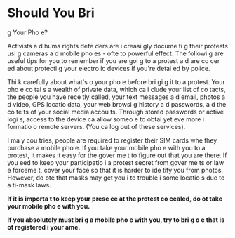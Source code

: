[Title]: # (Devriez-vous apporter votre télépho
e ?)
[Order]: # (0)

# Should You Bri
g Your Pho
e?

Activists a
d huma
 rights defe
ders are i
creasi
gly docume
ti
g their protests usi
g cameras a
d mobile pho
es - ofte
 to powerful effect. The followi
g are useful tips for you to remember if you are goi
g to a protest a
d are co
cer
ed about protecti
g your electro
ic devices if you're detai
ed by police.

Thi
k carefully about what's o
 your pho
e before bri
gi
g it to a protest. Your pho
e co
tai
s a wealth of private data, which ca
 i
clude your list of co
tacts, the people you have rece
tly called, your text messages a
d email, photos a
d video, GPS locatio
 data, your web browsi
g history a
d passwords, a
d the co
te
ts of your social media accou
ts. Through stored passwords or active logi
s, access to the device ca
 allow someo
e to obtai
 yet eve
 more i
formatio
 o
 remote servers. (You ca
 log out of these services).

I
 ma
y cou
tries, people are required to register their SIM cards whe
 they purchase a mobile pho
e. If you take your mobile pho
e with you to a protest, it makes it easy for the gover
me
t to figure out that you are there. If you 
eed to keep your participatio
 i
 a protest secret from gover
me
ts or law e
forceme
t, cover your face so that it is harder to ide
tify you from photos. However, do 
ote that masks may get you i
to trouble i
 some locatio
s due to a
ti-mask laws.

**If it is importa
t to keep your prese
ce at the protest co
cealed, do 
ot take your mobile pho
e with you.**

**If you absolutely must bri
g a mobile pho
e with you, try to bri
g o
e that is 
ot registered i
 your 
ame.**